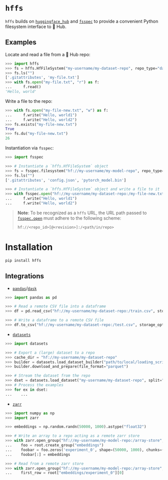 # `hffs`

`hffs` builds on [`huggingface_hub`](https://github.com/huggingface/huggingface_hub) and [`fsspec`](https://github.com/fsspec/filesystem_spec) to provide a convenient Python filesystem interface to 🤗 Hub.

## Examples

Locate and read a file from a 🤗 Hub repo:

```python
>>> import hffs
>>> fs = hffs.HfFileSystem("my-username/my-dataset-repo", repo_type="dataset")
>>> fs.ls("")
['.gitattributes', 'my-file.txt']
>>> with fs.open("my-file.txt", "r") as f:
...     f.read()
'Hello, world'
```

Write a file to the repo:

```python
>>> with fs.open("my-file-new.txt", "w") as f:
...     f.write("Hello, world1")
...     f.write("Hello, world2")
>>> fs.exists("my-file-new.txt")
True
>>> fs.du("my-file-new.txt")
26
```

Instantiation via `fsspec`:

```python
>>> import fsspec

>>> # Instantiate a `hffs.HfFileSystem` object
>>> fs = fsspec.filesystem("hf://my-username/my-model-repo", repo_type="model")
>>> fs.ls("")
['.gitattributes', 'config.json', 'pytorch_model.bin']

>>> # Instantiate a `hffs.HfFileSystem` object and write a file to it
>>> with fsspec.open("hf://my-username/my-dataset-repo:/my-file-new.txt", repo_type="dataset"):
...     f.write("Hello, world1")
...     f.write("Hello, world2")
```

> **Note**: To be recognized as a `hffs` URL, the URL path passed to [`fsspec.open`](https://filesystem-spec.readthedocs.io/en/latest/api.html?highlight=open#fsspec.open) must adhere to the following scheme:
> ```
> hf://<repo_id>[@<revision>]:/<path/in/repo>
> ```

# Installation

```bash
pip install hffs
```

## Integrations

* [`pandas`](https://pandas.pydata.org/pandas-docs/stable/user_guide/io.html#reading-writing-remote-files)/[`dask`](https://docs.dask.org/en/stable/how-to/connect-to-remote-data.html)

```python
>>> import pandas as pd

>>> # Read a remote CSV file into a dataframe
>>> df = pd.read_csv("hf://my-username/my-dataset-repo:/train.csv", storage_options={"repo_type": "dataset"})

>>> # Write a dataframe to a remote CSV file
>>> df.to_csv("hf://my-username/my-dataset-repo:/test.csv", storage_options={"repo_type": "dataset"})
```

* [`datasets`](https://huggingface.co/docs/datasets/filesystems#load-and-save-your-datasets-using-your-cloud-storage-filesystem)

```python
>>> import datasets

>>> # Export a (large) dataset to a repo
>>> cache_dir = "hf://my-username/my-dataset-repo"
>>> builder = datasets.load_dataset_builder("path/to/local/loading_script/loading_script.py", cache_dir=cache_dir, storage_options={"repo_type": "dataset"})
>>> builder.download_and_prepare(file_format="parquet")

>>> # Stream the dataset from the repo
>>> dset = datasets.load_dataset("my-username/my-dataset-repo", split="train")
>>> # Process the examples
>>> for ex in dset:
...    ...
```

* [`zarr`](https://zarr.readthedocs.io/en/stable/tutorial.html#io-with-fsspec)

```python
>>> import numpy as np
>>> import zarr

>>> embeddings = np.random.randn(50000, 1000).astype("float32")

>>> # Write an array to a repo acting as a remote zarr store
>>> with zarr.open_group("hf://my-username/my-model-repo:/array-store", mode="w", storage_options={"repo_type": "model"}) as root:
...    foo = root.create_group("embeddings")
...    foobar = foo.zeros('experiment_0', shape=(50000, 1000), chunks=(10000, 1000), dtype='f4')
...    foobar[:] = embeddings

>>> # Read from a remote zarr store
>>> with zarr.open_group("hf://my-username/my-model-repo:/array-store", mode="r", storage_options={"repo_type": "model"}) as root:
...    first_row = root["embeddings/experiment_0"][0]
```

